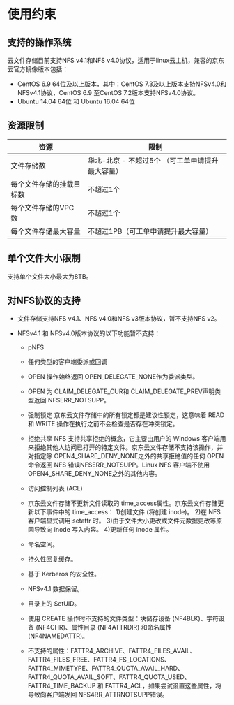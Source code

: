 # 使用约束

## 支持的操作系统

云文件存储目前支持NFS v4.1和NFS v4.0协议，适用于linux云主机，兼容的京东云官方镜像版本包括：

- CentOS 6.9 64位及以上版本，其中：CentOS 7.3及以上版本支持NFSv4.0和NFSv4.1协议，CentOS 6.9 至CentOS 7.2版本支持NFSv4.0协议。
- Ubuntu 14.04 64位 和 Ubuntu 16.04 64位



## 资源限制

| **资源**                 | **限制**                 |
| ------------------------ | ------------------------ |
| 文件存储数               |华北-北京 -  不超过5个 （可工单申请提升最大容量）|
| 每个文件存储的挂载目标数 | 不超过1个                |
| 每个文件存储的VPC数      | 不超过1个                |
| 每个文件存储最大容量     | 不超过1PB（可工单申请提升最大容量）          |



## 单个文件大小限制

支持单个文件大小最大为8TB。



## 对NFS协议的支持

- 文件存储支持NFS v4.1、NFS v4.0和NFS v3版本协议，暂不支持NFS v2。


- NFSv4.1 和 NFSv4.0版本协议的以下功能暂不支持：


  - pNFS

  - 任何类型的客户端委派或回调

  - OPEN 操作始终返回 OPEN_DELEGATE_NONE作为委派类型。

  - OPEN 为 CLAIM_DELEGATE_CUR和 CLAIM_DELEGATE_PREV声明类型返回 NFSERR_NOTSUPP。

  - 强制锁定
    京东云文件存储中的所有锁定都是建议性锁定，这意味着 READ 和 WRITE 操作在执行之前不会检查是否存在冲突锁定。

  - 拒绝共享
    NFS 支持共享拒绝的概念，它主要由用户的 Windows 客户端用来拒绝其他人访问已打开的特定文件。京东云文件存储不支持该操作，并对指定除 OPEN4_SHARE_DENY_NONE之外的共享拒绝值的任何 OPEN 命令返回 NFS 错误NFSERR_NOTSUPP。Linux NFS 客户端不使用 OPEN4_SHARE_DENY_NONE之外的其他内容。

  - 访问控制列表 (ACL)

  - 京东云文件存储不更新文件读取的 time_access属性。京东云文件存储更新以下事件中的 time_access：
    1)创建文件 (将创建 inode)。
    2)在 NFS 客户端显式调用 setattr 时。
    3)由于文件大小更改或文件元数据更改等原因导致向 inode 写入内容。
    4)更新任何 inode 属性。

  - 命名空间。

  - 持久性回复缓存。

  - 基于 Kerberos 的安全性。

  - NFSv4.1 数据保留。

  - 目录上的 SetUID。

  - 使用 CREATE 操作时不支持的文件类型：块储存设备 (NF4BLK)、字符设备 (NF4CHR)、属性目录 (NF4ATTRDIR) 和命名属性 (NF4NAMEDATTR)。

  - 不支持的属性：FATTR4_ARCHIVE、FATTR4_FILES_AVAIL、FATTR4_FILES_FREE、FATTR4_FS_LOCATIONS、FATTR4_MIMETYPE、FATTR4_QUOTA_AVAIL_HARD、FATTR4_QUOTA_AVAIL_SOFT、FATTR4_QUOTA_USED、FATTR4_TIME_BACKUP 和 FATTR4_ACL，如果尝试设置这些属性，将导致向客户端发回 NFS4RR_ATTRNOTSUPP错误。
